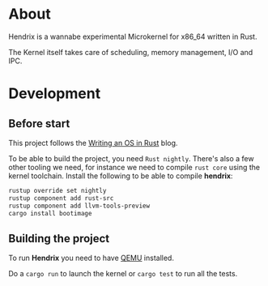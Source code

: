 # About

Hendrix is a wannabe experimental Microkernel for x86_64 written in Rust.

The Kernel itself takes care of scheduling, memory management, I/O and IPC. 



# Development

## Before start

This project follows the [Writing an OS in Rust](https://os.phil-opp.com/) blog.

To be able to build the project, you need `Rust nightly`.
There's also a few other tooling we need, for instance
we need to compile `rust core` using the kernel toolchain.
Install the following to be able to compile **hendrix**:
 
```bash
rustup override set nightly
rustup component add rust-src
rustup component add llvm-tools-preview
cargo install bootimage
```

## Building the project

To run **Hendrix** you need to have [QEMU](https://www.qemu.org/) installed.

Do a `cargo run` to launch the kernel or `cargo test` to run all the tests.

